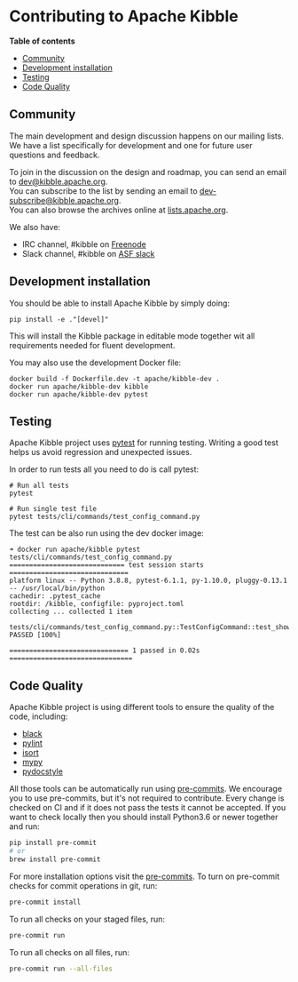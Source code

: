 <!--
 Licensed to the Apache Software Foundation (ASF) under one
 or more contributor license agreements.  See the NOTICE file
 distributed with this work for additional information
 regarding copyright ownership.  The ASF licenses this file
 to you under the Apache License, Version 2.0 (the
 "License"); you may not use this file except in compliance
 with the License.  You may obtain a copy of the License at

   http://www.apache.org/licenses/LICENSE-2.0

 Unless required by applicable law or agreed to in writing,
 software distributed under the License is distributed on an
 "AS IS" BASIS, WITHOUT WARRANTIES OR CONDITIONS OF ANY
 KIND, either express or implied.  See the License for the
 specific language governing permissions and limitations
 under the License.
 -->

# Contributing to Apache Kibble

<!-- START doctoc generated TOC please keep comment here to allow auto update -->
<!-- DON'T EDIT THIS SECTION, INSTEAD RE-RUN doctoc TO UPDATE -->
**Table of contents**

- [Community](#community)
- [Development installation](#development-installation)
- [Testing](#testing)
- [Code Quality](#code-quality)

<!-- END doctoc generated TOC please keep comment here to allow auto update -->


## Community

The main development and design discussion happens on our mailing lists.
We have a list specifically for development and one for future user questions and feedback.

To join in the discussion on the design and roadmap, you can send an email to [dev@kibble.apache.org](mailto:dev@kibble.apache.org).<br/>
You can subscribe to the list by sending an email to [dev-subscribe@kibble.apache.org](mailto:dev-subscribe@kibble.apache.org).<br/>
You can also browse the archives online at [lists.apache.org](https://lists.apache.org/list.html?dev@kibble.apache.org).

We also have:

- IRC channel, #kibble on [Freenode](https://webchat.freenode.net/?channels=#kibble)
- Slack channel, #kibble on [ASF slack](https://s.apache.org/slack-invite)

## Development installation

You should be able to install Apache Kibble by simply doing:

```
pip install -e ."[devel]"
```

This will install the Kibble package in editable mode together wit all requirements needed for fluent
development.

You may also use the development Docker file:

```
docker build -f Dockerfile.dev -t apache/kibble-dev .
docker run apache/kibble-dev kibble
docker run apache/kibble-dev pytest
```

## Testing

Apache Kibble project uses [pytest](https://docs.pytest.org/en/stable/) for running testing. Writing
a good test helps us avoid regression and unexpected issues.

In order to run tests all you need to do is call pytest:

```
# Run all tests
pytest

# Run single test file
pytest tests/cli/commands/test_config_command.py
```

The test can be also run using the dev docker image:

```
➜ docker run apache/kibble pytest tests/cli/commands/test_config_command.py
============================= test session starts ==============================
platform linux -- Python 3.8.8, pytest-6.1.1, py-1.10.0, pluggy-0.13.1 -- /usr/local/bin/python
cachedir: .pytest_cache
rootdir: /kibble, configfile: pyproject.toml
collecting ... collected 1 item

tests/cli/commands/test_config_command.py::TestConfigCommand::test_show PASSED [100%]

============================== 1 passed in 0.02s ===============================
```

## Code Quality

Apache Kibble project is using different tools to ensure the quality of the code, including:

- [black](https://github.com/psf/black)
- [pylint](https://www.pylint.org)
- [isort](https://github.com/PyCQA/isort)
- [mypy](https://github.com/python/mypy)
- [pydocstyle](https://github.com/PyCQA/pydocstyle)

All those tools can be automatically run using [pre-commits](https://pre-commit.com). We encourage you to
use pre-commits, but it's not required to contribute. Every change is checked
on CI and if it does not pass the tests it cannot be accepted. If you want to check locally then
you should install Python3.6 or newer together and run:

```bash
pip install pre-commit
# or
brew install pre-commit
```

For more installation options visit the [pre-commits](https://pre-commit.com).
To turn on pre-commit checks for commit operations in git, run:

```bash
pre-commit install
```

To run all checks on your staged files, run:

```bash
pre-commit run
```

To run all checks on all files, run:

```bash
pre-commit run --all-files
```
